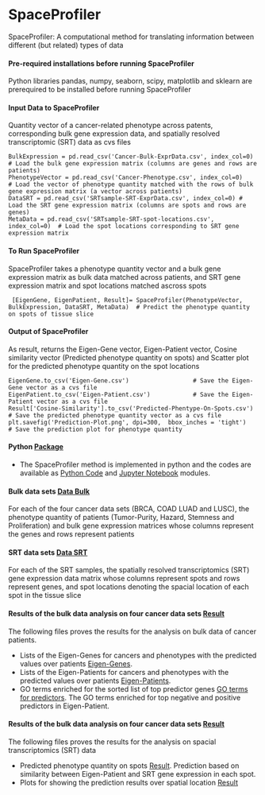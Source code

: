 # SpaceProfiler
SpaceProfiler: A computational method for translating information between different (but related) types of data
#### Pre-required installations before running SpaceProfiler
Python libraries pandas, numpy, seaborn, scipy, matplotlib and sklearn are prerequired to be installed before running SpaceProfiler
#### Input Data to SpaceProfiler
Quantity vector of a cancer-related phenotype across patents, corresponding bulk gene expression data, and spatially resolved transcriptomic (SRT) data as cvs files
```
BulkExpression = pd.read_csv('Cancer-Bulk-ExprData.csv', index_col=0)    # Load the bulk gene expression matrix (columns are genes and rows are patients)
PhenotypeVector = pd.read_csv('Cancer-Phenotype.csv', index_col=0)       # Load the vector of phenotype quantity matched with the rows of bulk gene expression matrix (a vector across patients)
DataSRT = pd.read_csv('SRTsample-SRT-ExprData.csv', index_col=0) # Load the SRT gene expression matrix (columns are spots and rows are genes)  
MetaData = pd.read_csv('SRTsample-SRT-spot-locations.csv', index_col=0)  # Load the spot locations corresponding to SRT gene expression matrix
```
#### To Run SpaceProfiler
SpaceProfiler takes a phenotype quantity vector and a bulk gene expression matrix as bulk data matched across patients, and SRT gene expression matrix and spot locations matched ascross spots  
```
 [EigenGene, EigenPatient, Result]= SpaceProfiler(PhenotypeVector, BulkExpression, DataSRT, MetaData)  # Predict the phenotype quantity on spots of tissue slice  
```
#### Output of SpaceProfiler
As result, returns the Eigen-Gene vector, Eigen-Patient vector, Cosine similarity vector (Predicted phenotype quantity on spots) and Scatter plot for the predicted phenotype quantity on the spot locations  
```
EigenGene.to_csv('Eigen-Gene.csv')                  # Save the Eigen-Gene vector as a cvs file
EigenPatient.to_csv('Eigen-Patient.csv')            # Save the Eigen-Patient vector as a cvs file
Result['Cosine-Similarity'].to_csv('Predicted-Phentype-On-Spots.csv')  # Save the predicted phenotype quantity vector as a cvs file
plt.savefig('Prediction-Plot.png', dpi=300,  bbox_inches = 'tight')    # Save the prediction plot for phenotype quantity
```
#### Python [Package](code)
* The SpaceProfiler method is implemented in python and the codes are available as [Python Code](code/SpaceProfiler.py) and [Jupyter Notebook](code/SpaceProfiler.ipynb) modules.

#### Bulk data sets [Data Bulk](Bulk-data)
For each of the four cancer data sets (BRCA, COAD LUAD and LUSC), the phenotype quantity of patients (Tumor-Purity, Hazard, Stemness and Proliferation) and bulk gene expression matrices whose columns represent the genes and rows represent patients
#### SRT data sets [Data SRT](SRT-data)
For each of the SRT samples, the spatially resolved transcriptomics (SRT) gene expression data matrix whose columns represent spots and rows represent genes, and spot locations denoting the spacial location of each spot in the tissue slice

#### Results of the bulk data analysis on four cancer data sets [Result](result)
The following files proves the results for the analysis on bulk data of cancer patients.
* Lists of the Eigen-Genes for cancers and phenotypes with the predicted values over patients [Eigen-Genes](result/Eigen-Genes.xlsx).
* Lists of the Eigen-Patients for cancers and phenotypes with the predicted values over patients [Eigen-Patients](result/Eigen-Patients.xlsx).
* GO terms enriched for the sorted list of top predictor genes [GO terms for predictors](result/GO-terms.xlsx). The GO terms enriched for top negative and positive predictors in Eigen-Patient.
#### Results of the bulk data analysis on four cancer data sets [Result](result)
The following files proves the results for the analysis on spacial transcriptomics (SRT) data
* Predicted phenotype quantity on spots [Result](result/Cosine-Similaries.xlsx). Prediction based on similarity between Eigen-Patient and SRT gene expression in each spot.
* Plots for showing the prediction results over spatial location [Result](result)
